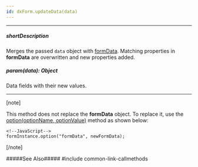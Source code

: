 ```yaml
---
id: dxForm.updateData(data)
---
```

---
##### shortDescription
Merges the passed `data` object with [formData](/api-reference/10%20UI%20Widgets/dxForm/1%20Configuration/formData.md '/Documentation/ApiReference/UI_Widgets/dxForm/Configuration/#formData'). Matching properties in **formData** are overwritten and new properties added.

##### param(data): Object
Data fields with their new values.

---
[note]

This method does not replace the **formData** object. To replace it, use the [option(optionName, optionValue)](/Documentation/ApiReference/UI_Widgets/dxForm/Methods/#optionoptionName_optionValue) method as shown below:
    
    <!--JavaScript-->
    formInstance.option("formData", newFormData);

[/note]

#####See Also#####
#include common-link-callmethods